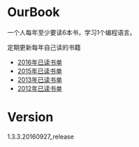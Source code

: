# OurBook
一个人每年至少要读6本书，学习1个编程语言。

定期更新每年自己读的书籍

* [2016年已读书单](2016.md)
* [2015年已读书单](2015.md)
* [2013年已读书单](2013.md)
* [2012年已读书单](2012.md)

# Version

1.3.3.20160927_release

